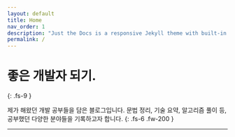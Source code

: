 ```yaml
---
layout: default
title: Home
nav_order: 1
description: "Just the Docs is a responsive Jekyll theme with built-in search that is easily customizable and hosted on GitHub Pages."
permalink: /
---
```


# 좋은 개발자 되기.
{: .fs-9 }

제가 해왔던 개발 공부들을 담은 블로그입니다. 문법 정리, 기술 요약, 알고리즘 풀이 등, 공부했던 다양한 분야들을 기록하고자 합니다.
{: .fs-6 .fw-200 }

---
